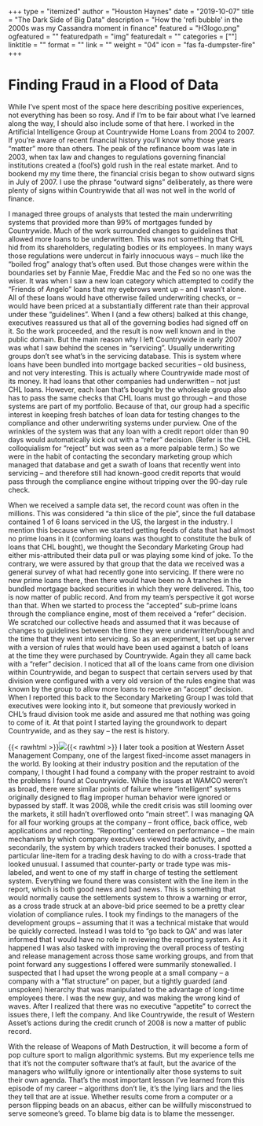 +++
type = "itemized"
author = "Houston Haynes"
date = "2019-10-07"
title = "The Dark Side of Big Data"
description = "How the 'refi bubble' in the 2000s was my Cassandra moment in finance"
featured = "H3logo.png"
ogfeatured = ""
featuredpath = "img"
featuredalt = ""
categories = [""]
linktitle = ""
format = ""
link = ""
weight = "04"
icon = "fas fa-dumpster-fire"
+++

# Finding Fraud in a Flood of Data

While I’ve spent most of the space here describing positive experiences, not everything has been so rosy. And if I’m to be fair about what I’ve learned along the way, I should also include some of that here. I worked in the Artificial Intelligence Group at Countrywide Home Loans from 2004 to 2007. If you’re aware of recent financial history you’ll know why those years “matter” more than others. The peak of the refinance boom was late in 2003, when tax law and changes to regulations governing financial institutions created a (fool’s) gold rush in the real estate market. And to bookend my my time there, the financial crisis began to show outward signs in July of 2007. I use the phrase “outward signs” deliberately, as there were plenty of signs within Countrywide that all was not well in the world of finance.

I managed three groups of analysts that tested the main underwriting systems that provided more than 99% of mortgages funded by Countrywide. Much of the work surrounded changes to guidelines that allowed more loans to be underwritten. This was not something that CHL hid from its shareholders, regulating bodies or its employees. In many ways those regulations were undercut in fairly innocuous ways – much like the “boiled frog” analogy that’s often used. But those changes were within the boundaries set by Fannie Mae, Freddie Mac and the Fed so no one was the wiser. It was when I saw a new loan category which attempted to codify the “Friends of Angelo” loans that my eyebrows went up – and I wasn’t alone. All of these loans would have otherwise failed underwriting checks, or – would have been priced at a substantially different rate than their approval under these “guidelines”. When I (and a few others) balked at this change, executives reassured us that all of the governing bodies had signed off on it. So the work proceeded, and the result is now well known and in the public domain. But the main reason why I left Countrywide in early 2007 was what I saw behind the scenes in “servicing”. Usually underwriting groups don’t see what’s in the servicing database. This is system where loans have been bundled into mortgage backed securities – old business, and not very interesting. This is actually where Countrywide made most of its money. It had loans that other companies had underwritten – not just CHL loans. However, each loan that’s bought by the wholesale group also has to pass the same checks that CHL loans must go through – and those systems are part of my portfolio. Because of that, our group had a specific interest in keeping fresh batches of loan data for testing changes to the compliance and other underwriting systems under purview. One of the wrinkles of the system was that any loan with a credit report older than 90 days would automatically kick out with a “refer” decision. (Refer is the CHL colloquialism for “reject” but was seen as a more palpable term.) So we were in the habit of contacting the secondary marketing group which managed that database and get a swath of loans that recently went into servicing – and therefore still had known-good credit reports that would pass through the compliance engine without tripping over the 90-day rule check.

When we received a sample data set, the record count was often in the millions. This was considered “a thin slice of the pie”, since the full database contained 1 of 6 loans serviced in the US, the largest in the industry. I mention this because when we started getting feeds of data that had almost no prime loans in it (conforming loans was thought to constitute the bulk of loans that CHL bought), we thought the Secondary Marketing Group had either mis-attributed their data pull or was playing some kind of joke. To the contrary, we were assured by that group that the data we received was a general survey of what had recently gone into servicing. If there were no new prime loans there, then there would have been no A tranches in the bundled mortgage backed securities in which they were delivered. This, too is now matter of public record. And from my team’s perspective it got worse than that. When we started to process the “accepted” sub-prime loans through the compliance engine, most of them received a “refer” decision. We scratched our collective heads and assumed that it was because of changes to guidelines between the time they were underwritten/bought and the time that they went into servicing. So as an experiment, I set up a server with a version of rules that would have been used against a batch of loans at the time they were purchased by Countrywide. Again they all came back with a “refer” decision. I noticed that all of the loans came from one division within Countrywide, and began to suspect that certain servers used by that division were configured with a very old version of the rules engine that was known by the group to allow more loans to receive an “accept” decision. When I reported this back to the Secondary Marketing Group I was told that executives were looking into it, but someone that previously worked in CHL’s fraud division took me aside and assured me that nothing was going to come of it. At that point I started laying the groundwork to depart Countrywide, and as they say – the rest is history.

{{< rawhtml >}}<a href="https://www.amazon.com/Weapons-Math-Destruction-Increases-Inequality/dp/0553418815/ref=sr_1_1?s=books&amp;ie=UTF8&amp;qid=1473747394&amp;sr=1-1" target="_blank" rel="noopener"><img class="ui small float-right rounded image pl-3" src="/img/Weapons_of_Math_Destruction.jpg"></a>{{< rawhtml >}}
I later took a position at Western Asset Management Company, one of the largest fixed-income asset managers in the world. By looking at their industry position and the reputation of the company, I thought I had found a company with the proper restraint to avoid the problems I found at Countrywide. While the issues at WAMCO weren’t as broad, there were similar points of failure where “intelligent” systems originally designed to flag improper human behavior were ignored or bypassed by staff. It was 2008, while the credit crisis was still looming over the markets, it still hadn’t overflowed onto “main street”. I was managing QA for all four working groups at the company – front office, back office, web applications and reporting. “Reporting” centered on performance – the main mechanism by which company executives viewed trade activity, and secondarily, the system by which traders tracked their bonuses. I spotted a particular line-item for a trading desk having to do with a cross-trade that looked unusual. I assumed that counter-party or trade type was mis-labeled, and went to one of my staff in charge of testing the settlement system. Everything we found there was consistent with the line item in the report, which is both good news and bad news. This is something that would normally cause the settlements system to throw a warning or error, as a cross trade struck at an above-bid price seemed to be a pretty clear violation of compliance rules. I took my findings to the managers of the development groups – assuming that it was a technical mistake that would be quickly corrected. Instead I was told to “go back to QA” and was later informed that I would have no role in reviewing the reporting system. As it happened I was also tasked with improving the overall process of testing and release management across those same working groups, and from that point forward any suggestions I offered were summarily stonewalled. I suspected that I had upset the wrong people at a small company – a company with a “flat structure” on paper, but a tightly guarded (and unspoken) hierarchy that was manipulated to the advantage of long-time employees there. I was the new guy, and was making the wrong kind of waves. After I realized that there was no executive “appetite” to correct the issues there, I left the company. And like Countrywide, the result of Western Asset’s actions during the credit crunch of 2008 is now a matter of public record.

With the release of Weapons of Math Destruction, it will become a form of pop culture sport to malign algorithmic systems. But my experience tells me that it’s not the computer software that’s at fault, but the avarice of the managers who willfully ignore or intentionally alter those systems to suit their own agenda. That’s the most important lesson I’ve learned from this episode of my career – algorithms don’t lie, it’s the lying liars and the lies they tell that are at issue. Whether results come from a computer or a person flipping beads on an abacus, either can be willfully misconstrued to serve someone’s greed.
To blame big data is to blame the messenger.